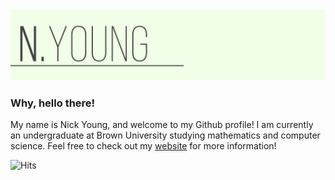 <img src="https://raw.githubusercontent.com/n-young/n-young/master/splash.jpg">

### Why, hello there! 

My name is Nick Young, and welcome to my Github profile! I am currently an undergraduate at Brown University studying mathematics and computer science. Feel free to check out my [website](https://n-young.me) for more information!

![Hits](https://hitcounter.pythonanywhere.com/count/tag.svg?url=https%3A%2F%2Fgithub.com%2Fn-young)

